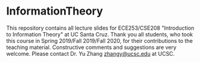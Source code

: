 # InformationTheory
This repository contains all lecture slides for ECE253/CSE208 "Introduction to Information Theory" at UC Santa Cruz.
Thank you all students, who took this course in Spring 2019/Fall 2019/Fall 2020, for their contributions to the teaching material. 
Constructive comments and suggestions are very welcome. Please contact Dr. Yu Zhang <zhangy@ucsc.edu> at UCSC.
